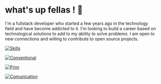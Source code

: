  # what's up fellas ! 🤙
 
 I'm a fullstack developer who started a few years ago in the technology field and have become addicted to it. I'm looking to build a career based on technological solutions to add to my ability to solve problems. I am open to new connections and willing to contribute to open source projects.

[![Skills](https://skillicons.dev/icons?i=html,css,js,ts,angular,react,nextjs,nodejs,nestjs,postgres,sequelize,tailwind)](https://skillicons.dev)

[![Conventional](https://skillicons.dev/icons?i=linux,vscode,git,docker,postman,vercel)](https://skillicons.dev)

[![Prior](https://skillicons.dev/icons?i=py,mongodb,mysql,svelte,jest,bootstrap,figma,firebase,heroco)](https://skillicons.dev)

[![Comunication](https://skillicons.dev/icons?i=linkedin,discord,gmail,twitter)](https://skillicons.dev)

